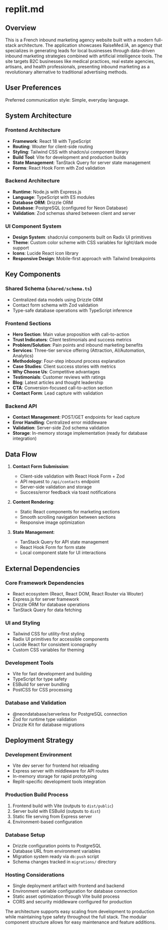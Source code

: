 # replit.md

## Overview

This is a French inbound marketing agency website built with a modern full-stack architecture. The application showcases RaiseMed.IA, an agency that specializes in generating leads for local businesses through data-driven inbound marketing strategies combined with artificial intelligence tools. The site targets B2C businesses like medical practices, real estate agencies, artisans, and health professionals, presenting inbound marketing as a revolutionary alternative to traditional advertising methods.

## User Preferences

Preferred communication style: Simple, everyday language.

## System Architecture

### Frontend Architecture
- **Framework**: React 18 with TypeScript
- **Routing**: Wouter for client-side routing
- **Styling**: Tailwind CSS with shadcn/ui component library
- **Build Tool**: Vite for development and production builds
- **State Management**: TanStack Query for server state management
- **Forms**: React Hook Form with Zod validation

### Backend Architecture
- **Runtime**: Node.js with Express.js
- **Language**: TypeScript with ES modules
- **Database ORM**: Drizzle ORM
- **Database**: PostgreSQL (configured for Neon Database)
- **Validation**: Zod schemas shared between client and server

### UI Component System
- **Design System**: shadcn/ui components built on Radix UI primitives
- **Theme**: Custom color scheme with CSS variables for light/dark mode support
- **Icons**: Lucide React icon library
- **Responsive Design**: Mobile-first approach with Tailwind breakpoints

## Key Components

### Shared Schema (`shared/schema.ts`)
- Centralized data models using Drizzle ORM
- Contact form schema with Zod validation
- Type-safe database operations with TypeScript inference

### Frontend Sections
- **Hero Section**: Main value proposition with call-to-action
- **Trust Indicators**: Client testimonials and success metrics
- **Problem/Solution**: Pain points and inbound marketing benefits
- **Services**: Three-tier service offering (Attraction, AI/Automation, Analytics)
- **Methodology**: Four-step inbound process explanation
- **Case Studies**: Client success stories with metrics
- **Why Choose Us**: Competitive advantages
- **Testimonials**: Customer reviews with ratings
- **Blog**: Latest articles and thought leadership
- **CTA**: Conversion-focused call-to-action section
- **Contact Form**: Lead capture with validation

### Backend API
- **Contact Management**: POST/GET endpoints for lead capture
- **Error Handling**: Centralized error middleware
- **Validation**: Server-side Zod schema validation
- **Storage**: In-memory storage implementation (ready for database integration)

## Data Flow

1. **Contact Form Submission**:
   - Client-side validation with React Hook Form + Zod
   - API request to `/api/contacts` endpoint
   - Server-side validation and storage
   - Success/error feedback via toast notifications

2. **Content Rendering**:
   - Static React components for marketing sections
   - Smooth scrolling navigation between sections
   - Responsive image optimization

3. **State Management**:
   - TanStack Query for API state management
   - React Hook Form for form state
   - Local component state for UI interactions

## External Dependencies

### Core Framework Dependencies
- React ecosystem (React, React DOM, React Router via Wouter)
- Express.js for server framework
- Drizzle ORM for database operations
- TanStack Query for data fetching

### UI and Styling
- Tailwind CSS for utility-first styling
- Radix UI primitives for accessible components
- Lucide React for consistent iconography
- Custom CSS variables for theming

### Development Tools
- Vite for fast development and building
- TypeScript for type safety
- ESBuild for server bundling
- PostCSS for CSS processing

### Database and Validation
- @neondatabase/serverless for PostgreSQL connection
- Zod for runtime type validation
- Drizzle Kit for database migrations

## Deployment Strategy

### Development Environment
- Vite dev server for frontend hot reloading
- Express server with middleware for API routes
- In-memory storage for rapid prototyping
- Replit-specific development tools integration

### Production Build Process
1. Frontend build with Vite (outputs to `dist/public`)
2. Server build with ESBuild (outputs to `dist`)
3. Static file serving from Express server
4. Environment-based configuration

### Database Setup
- Drizzle configuration points to PostgreSQL
- Database URL from environment variables
- Migration system ready via `db:push` script
- Schema changes tracked in `migrations/` directory

### Hosting Considerations
- Single deployment artifact with frontend and backend
- Environment variable configuration for database connection
- Static asset optimization through Vite build process
- CORS and security middleware configured for production

The architecture supports easy scaling from development to production while maintaining type safety throughout the full stack. The modular component structure allows for easy maintenance and feature additions.
